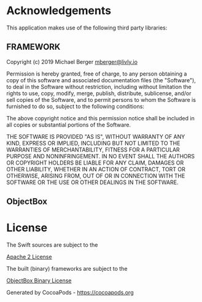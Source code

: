 # Acknowledgements
This application makes use of the following third party libraries:

## FRAMEWORK

Copyright (c) 2019 Michael Berger <mberger@livly.io>

Permission is hereby granted, free of charge, to any person obtaining a copy
of this software and associated documentation files (the "Software"), to deal
in the Software without restriction, including without limitation the rights
to use, copy, modify, merge, publish, distribute, sublicense, and/or sell
copies of the Software, and to permit persons to whom the Software is
furnished to do so, subject to the following conditions:

The above copyright notice and this permission notice shall be included in
all copies or substantial portions of the Software.

THE SOFTWARE IS PROVIDED "AS IS", WITHOUT WARRANTY OF ANY KIND, EXPRESS OR
IMPLIED, INCLUDING BUT NOT LIMITED TO THE WARRANTIES OF MERCHANTABILITY,
FITNESS FOR A PARTICULAR PURPOSE AND NONINFRINGEMENT. IN NO EVENT SHALL THE
AUTHORS OR COPYRIGHT HOLDERS BE LIABLE FOR ANY CLAIM, DAMAGES OR OTHER
LIABILITY, WHETHER IN AN ACTION OF CONTRACT, TORT OR OTHERWISE, ARISING FROM,
OUT OF OR IN CONNECTION WITH THE SOFTWARE OR THE USE OR OTHER DEALINGS IN
THE SOFTWARE.


## ObjectBox

License
=======

The Swift sources are subject to the

[Apache 2 License](https://www.apache.org/licenses/LICENSE-2.0.html)

The built (binary) frameworks are subject to the

[ObjectBox Binary License](https://objectbox.io/0209-ob-binary-license/)

Generated by CocoaPods - https://cocoapods.org
